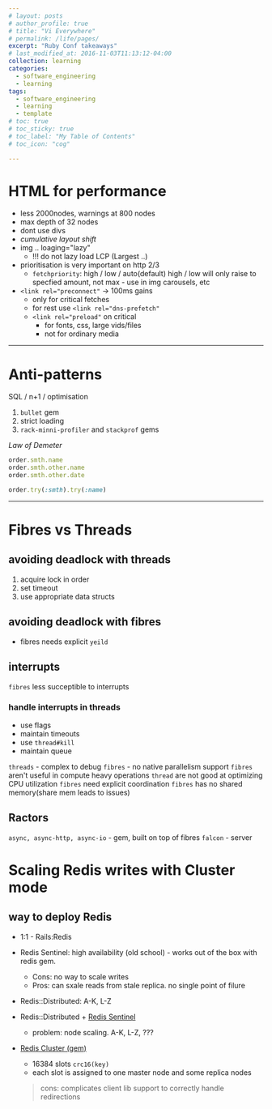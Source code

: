 ```yaml
---
# layout: posts
# author_profile: true
# title: "Vi Everywhere"
# permalink: /life/pages/
excerpt: "Ruby Conf takeaways"
# last_modified_at: 2016-11-03T11:13:12-04:00
collection: learning
categories:
  - software_engineering
  - learning
tags:
  - software_engineering
  - learning
  - template
# toc: true
# toc_sticky: true
# toc_label: "My Table of Contents"
# toc_icon: "cog"

---
```


# HTML for performance

- less 2000nodes, warnings at 800 nodes
- max  depth of 32 nodes
- dont use divs
- _cumulative layout shift_
- img .. loaging="lazy"
	- !!! do not lazy load LCP (Largest ..)
- prioritisation is very important on http 2/3
	- `fetchpriority`: high / low / auto(default)
			high / low will only raise to specfied amount, not max
			- use in img carousels, etc
- `<link rel="preconnect"` -> 100ms gains
	- only for critical fetches
	- for rest use `<link rel="dns-prefetch"`
	- `<link rel="preload"` on critical 
		- for fonts, css, large vids/files
		- not for ordinary media

---
# Anti-patterns
SQL / n+1 / optimisation
1. `bullet` gem
2. strict loading
3. `rack-minni-profiler` and `stackprof` gems 

_Law of Demeter_
```ruby
order.smth.name
order.smth.other.name
order.smth.other.date
```

```ruby
order.try(:smth).try(:name)
```

---

# Fibres vs Threads

## avoiding deadlock with threads
1. acquire lock in  order
2. set timeout
3. use appropriate data structs
## avoiding deadlock with fibres
- fibres needs explicit `yeild`

## interrupts
`fibres` less succeptible to interrupts
### handle interrupts in threads
- use flags
- maintain timeouts
- use `thread#kill`
- maintain queue

`threads` - complex to debug
`fibres` - no native parallelism support
`fibres` aren't useful in compute heavy operations
`thread` are not good at optimizing CPU utilization
`fibres` need explicit coordination
`fibres` has no shared memory(share mem leads to issues)

## Ractors

`async, async-http, async-io` - gem, built on top of fibres
`falcon` - server


# Scaling Redis writes with Cluster mode
## way to deploy Redis
- 1:1 - Rails:Redis
- Redis Sentinel: high availability (old school) - works out of the box with redis gem.
	- Cons: no way to scale writes
	- Pros: can sxale reads from stale replica. no single point of filure
- Redis::Distributed: A-K, L-Z 
- Redis::Distributed + [Redis Sentinel](https://redis.io/docs/latest/operate/oss_and_stack/management/sentinel/)
	- problem: node scaling. A-K, L-Z, ???

- [Redis Cluster (gem)](https://github.com/redis-rb/redis-cluster-client)
	- 16384 slots `crc16(key)`
	- each slot is assigned to one master node and some replica nodes
	> cons: complicates client lib support to correctly handle redirections
